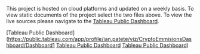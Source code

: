 This project is hosted on cloud platforms and updated on a weekly basis. To view static documents of the project select the two files above. To view the live sources please navigate to the [Tableau Public Dashboard](https://public.tableau.com/app/profile/ian.patete/viz/CryptoEmmisionsDashboard/Dashboard1).

 [Tableau Public Dashboard](https://public.tableau.com/app/profile/ian.patete/viz/CryptoEmmisionsDashboard/Dashboard1 [Tableau Public Dashboard](https://public.tableau.com/app/profile/ian.patete/viz/CryptoEmmisionsDashboard/Dashboard1) [Tableau Public Dashboard](https://public.tableau.com/app/profile/ian.patete/viz/CryptoEmmisionsDashboard/Dashboard1))